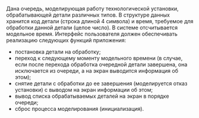 Дана очередь, моделирующая работу технологической установки, обрабатывающей детали различных типов. 
В структуре данных хранится код детали (строка длиной 4 символа) и время, требуемое для обработки данной детали (целое число). 
В системе отсчитывается модельное время.
Интерфейс пользователя должен обеспечивать реализацию следующих функций приложения:
- постановка детали на обработку;
- переход к следующему моменту модельного времени (в случае, если после перехода обработка очередной детали завершена, она исключается из очереди, а на экран выводится информация об этом);
- снятие детали с обработки до ее завершения (моделируется отказ установки) с выводом на экран информации об этом;
- вывод списка обрабатываемых деталей на экран в порядке очереди;
- сброс процесса моделирования (инициализация).